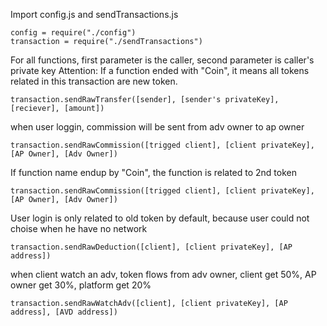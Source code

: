 Import config.js and sendTransactions.js

```
config = require("./config")
transaction = require("./sendTransactions")
```

 For all functions, first parameter is the caller, second parameter is caller's private key 
Attention: If a function ended with "Coin", it means all tokens related in this transaction are new token.

```
transaction.sendRawTransfer([sender], [sender's privateKey], [reciever], [amount])
```

when user loggin, commission will be sent from adv owner to ap owner
```
transaction.sendRawCommission([trigged client], [client privateKey], [AP Owner], [Adv Owner])
```

If function name endup by "Coin", the function is related to 2nd token
```
transaction.sendRawCommission([trigged client], [client privateKey], [AP Owner], [Adv Owner])
```

User login is only related to old token by default, because user could not choise when he have no network
```
transaction.sendRawDeduction([client], [client privateKey], [AP address])
```

when client watch an adv, token flows from adv owner, client get 50%, AP owner get 30%, platform get 20% 
```
transaction.sendRawWatchAdv([client], [client privateKey], [AP address], [AVD address])
```

